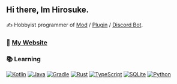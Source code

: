 ## Hi there, Im Hirosuke.  
✍ Hobbyist programmer of 
[Mod](https://modrinth.com/user/hirosukt) / 
[Plugin](https://www.spigotmc.org/resources/authors/hirosuke.1395001/) / 
[Discord Bot](https://github.com/hirosukt?tab=repositories&q=discord-bot).  

### 🌳 [My Website](https://hirosuke.works)

### 📚 Learning
[![Kotlin](https://img.shields.io/badge/_-Kotlin-7F52FF.svg?style=for-the-badge&logo=kotlin&logoColor=white)](https://kotlinlang.org/)
[![Java](https://img.shields.io/badge/_-Java-E16E01.svg?style=for-the-badge&logo=openjdk&logoColor=white)](https://www.java.com/)
[![Gradle](https://img.shields.io/badge/_-Gradle-02303A.svg?style=for-the-badge&logo=gradle&logoColor=white)](https://gradle.org/)
[![Rust](https://img.shields.io/badge/_-Rust-000000.svg?style=for-the-badge&logo=rust&logoColor=white)](https://www.rust-lang.org/ja)
[![TypeScript](https://img.shields.io/badge/_-TypeScript-3178C6.svg?style=for-the-badge&logo=typescript&logoColor=white)](https://www.typescriptlang.org/)
[![SQLite](https://img.shields.io/badge/_-SQLite-003B57.svg?style=for-the-badge&logo=sqlite&logoColor=white)](https://www.sqlite.org/index.html)
[![Python](https://img.shields.io/badge/_-python-3776AB.svg?style=for-the-badge&logo=sqlite&logoColor=white)](https://www.python.org/)
